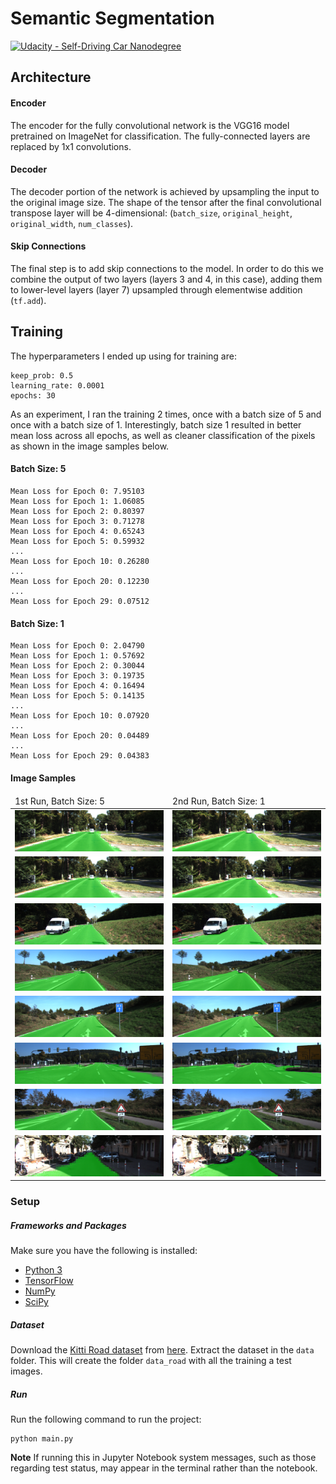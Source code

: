 # Semantic Segmentation

[![Udacity - Self-Driving Car Nanodegree](https://s3.amazonaws.com/udacity-sdc/github/shield-carnd.svg)](http://www.udacity.com/drive)


## Architecture

#### Encoder
The encoder for the fully convolutional network is the VGG16 model pretrained on ImageNet for classification. The fully-connected layers are replaced by 1x1 convolutions.

#### Decoder
The decoder portion of the network is achieved by upsampling the input to the original image size. The shape of the tensor after the final convolutional transpose layer will be 4-dimensional: (`batch_size`, `original_height`, `original_width`, `num_classes`).

#### Skip Connections
The final step is to add skip connections to the model. In order to do this we combine the output of two layers (layers 3 and 4, in this case), adding them to lower-level layers (layer 7) upsampled through elementwise addition (`tf.add`).

## Training
The hyperparameters I ended up using for training are:

```
keep_prob: 0.5
learning_rate: 0.0001
epochs: 30
```

As an experiment, I ran the training 2 times, once with a batch size of 5 and once with a batch size of 1. Interestingly, batch size 1 resulted in better mean loss across all epochs, as well as cleaner classification of the pixels as shown in the image samples below.

#### Batch Size: 5
```
Mean Loss for Epoch 0: 7.95103
Mean Loss for Epoch 1: 1.06085
Mean Loss for Epoch 2: 0.80397
Mean Loss for Epoch 3: 0.71278
Mean Loss for Epoch 4: 0.65243
Mean Loss for Epoch 5: 0.59932
...
Mean Loss for Epoch 10: 0.26280
...
Mean Loss for Epoch 20: 0.12230
...
Mean Loss for Epoch 29: 0.07512
```

#### Batch Size: 1
```
Mean Loss for Epoch 0: 2.04790
Mean Loss for Epoch 1: 0.57692
Mean Loss for Epoch 2: 0.30044
Mean Loss for Epoch 3: 0.19735
Mean Loss for Epoch 4: 0.16494
Mean Loss for Epoch 5: 0.14135
...
Mean Loss for Epoch 10: 0.07920
...
Mean Loss for Epoch 20: 0.04489
...
Mean Loss for Epoch 29: 0.04383
```

#### Image Samples

<table>
  <thead>
    <tr>
      <td>1st Run, Batch Size: 5</td>
      <td>2nd Run, Batch Size: 1</td>
    <tr>
  </thead>
  <tbody>
    <tr>
      <td><img src="./runs/1514501011.7429824/um_000006.png" /></td>
      <td><img src="./runs/1514505442.9463637/um_000006.png" /></td>
    <tr>
    <tr>
      <td><img src="./runs/1514501011.7429824/um_000006.png" /></td>
      <td><img src="./runs/1514505442.9463637/um_000006.png" /></td>
    <tr>
    <tr>
      <td><img src="./runs/1514501011.7429824/um_000017.png" /></td>
      <td><img src="./runs/1514505442.9463637/um_000017.png" /></td>
    <tr>
    <tr>
      <td><img src="./runs/1514501011.7429824/umm_000031.png" /></td>
      <td><img src="./runs/1514505442.9463637/umm_000031.png" /></td>
    <tr>
    <tr>
      <td><img src="./runs/1514501011.7429824/umm_000033.png" /></td>
      <td><img src="./runs/1514505442.9463637/umm_000033.png" /></td>
    <tr>
    <tr>
      <td><img src="./runs/1514501011.7429824/umm_000083.png" /></td>
      <td><img src="./runs/1514505442.9463637/umm_000083.png" /></td>
    <tr>
    <tr>
      <td><img src="./runs/1514501011.7429824/umm_000092.png" /></td>
      <td><img src="./runs/1514505442.9463637/umm_000092.png" /></td>
    <tr>
    <tr>
      <td><img src="./runs/1514501011.7429824/uu_000098.png" /></td>
      <td><img src="./runs/1514505442.9463637/uu_000098.png" /></td>
    <tr>
  </tbody>
</table>

### Setup
##### Frameworks and Packages
Make sure you have the following is installed:
 - [Python 3](https://www.python.org/)
 - [TensorFlow](https://www.tensorflow.org/)
 - [NumPy](http://www.numpy.org/)
 - [SciPy](https://www.scipy.org/)

##### Dataset
Download the [Kitti Road dataset](http://www.cvlibs.net/datasets/kitti/eval_road.php) from [here](http://www.cvlibs.net/download.php?file=data_road.zip).  Extract the dataset in the `data` folder.  This will create the folder `data_road` with all the training a test images.

##### Run
Run the following command to run the project:
```
python main.py
```
**Note** If running this in Jupyter Notebook system messages, such as those regarding test status, may appear in the terminal rather than the notebook.
